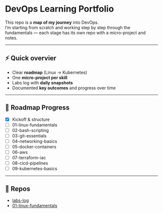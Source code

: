 # DevOps Learning Portfolio

This repo is a **map of my journey** into DevOps.  
I’m starting from scratch and working step by step through the fundamentals — each stage has its own repo with a micro-project and notes.

---

## ⚡ Quick overvier

- Clear **roadmap** (Linux → Kubernetes)  
- One **micro-project per skill**  
- Labs log with **daily snapshots**  
- Documented **key outcomes** and progress over time

---

## 📍 Roadmap Progress

- [x] Kickoff & structure  
- [ ] 01-linux-fundamentals  
- [ ] 02-bash-scripting  
- [ ] 03-git-essentials  
- [ ] 04-networking-basics  
- [ ] 05-docker-containers  
- [ ] 06-aws  
- [ ] 07-terraform-iac  
- [ ] 08-cicd-pipelines  
- [ ] 09-kubernetes-basics  

---

## 🔗 Repos

- [labs-log](https://github.com/mohammed-sj/labs-log)
- [01-linux-fundamentals](https://github.com/mohammed-sj/01-linux-fundamentals)
